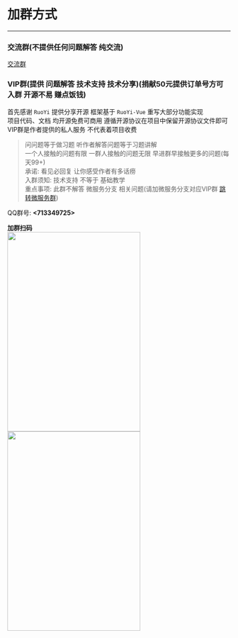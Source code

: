# 加群方式
- - -
### 交流群(不提供任何问题解答 纯交流)

[交流群](/common/add_group.md)

### VIP群(提供 问题解答 技术支持 技术分享)(捐献50元提供订单号方可入群 开源不易 赚点饭钱)

首先感谢 `RuoYi` 提供分享开源 框架基于 `RuoYi-Vue` 重写大部分功能实现<br>
项目代码、文档 均开源免费可商用 遵循开源协议在项目中保留开源协议文件即可<br>
VIP群是作者提供的私人服务 不代表着项目收费

> 问问题等于做习题 听作者解答问题等于习题讲解<br>
> 一个人接触的问题有限 一群人接触的问题无限 早进群早接触更多的问题(每天99+)<br>
> 承诺: 看见必回复 让你感受作者有多话痨<br>
> 入群须知: 技术支持 不等于 基础教学<br>
> 重点事项: 此群不解答 微服务分支 相关问题(请加微服务分支对应VIP群 [跳转微服务群](https://gitee.com/dromara/RuoYi-Cloud-Plus/wikis/pages?sort_id=5303321&doc_id=2056143))

QQ群号: **<713349725>**

**加群扫码**<br>
<img src="https://foruda.gitee.com/images/1664426156617067495/e8937148_1766278.jpeg" width="300px" height="450px" /><img src="https://foruda.gitee.com/images/1664426221966906609/3eabec88_1766278.jpeg" width="300px" height="450px" />

